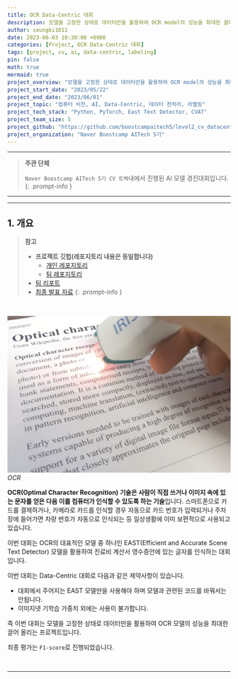 ```yaml
---
title: OCR Data-Centric 대회
description: 모델을 고정한 상태로 데이터만을 활용하여 OCR model의 성능을 최대한 끌어 올리는 프로젝트
author: seungki1011
date: 2023-06-03 10:30:00 +0900
categories: [Project, OCR Data-Centric 대회]
tags: [project, cv, ai, data-centric, labeling]
pin: false
math: true
mermaid: true
project_overview: "모델을 고정한 상태로 데이터만을 활용하여 OCR model의 성능을 최대한 끌어 올리는 프로젝트입니다.(Naver Boostcamp AITech 5기에서 주관한 경진대회입니다.)"
project_start_date: "2023/05/22"
project_end_date: "2023/06/01"
project_topic: "컴퓨터 비전, AI, Data-Centric, 데이터 전처리, 라벨링"
project_tech_stack: "Python, PyTorch, East Text Detector, CVAT"
project_team_size: 5
project_github: "https://github.com/boostcampaitech5/level2_cv_datacentric-cv-03"
project_organization: "Naver Boostcamp AITech 5기"
---
```


---

> **주관 단체**
>
> `Naver Boostcamp AITech 5기 CV 트랙`내에서 진행된 AI 모델 경진대회입니다.
{: .prompt-info }

---

---

## 1. 개요

> **참고**
>
> * **프로젝트 깃헙(레포지토리 내용은 동일합니다)**
>   * [개인 레포지토리](https://github.com/seungki1011/AI-Tech5-Data-Centric-Competetion)
>   * [팀 레포지토리](https://github.com/boostcampaitech5/level2_cv_datacentric-cv-03)
> * [팀 리포트](https://github.com/seungki1011/AI-Tech5-Data-Centric-Competetion/blob/master/etc/wrap_up_report.pdf)
> * [최종 발표 자료](https://github.com/seungki1011/AI-Tech5-Data-Centric-Competetion/blob/master/etc/presentation.pdf)
{: .prompt-info }

<br>

![ocr](../post_images/Untitled/ocr.png)_OCR_

**OCR(Optimal Character Recognition) 기술은 사람이 직접 쓰거나 이미지 속에 있는 문자를 얻은 다음 이를 컴퓨터가 인식할 수 있도록 하는 기술**입니다. 스마트폰으로 카드를 결제하거나, 카메라로 카드를 인식할 경우 자동으로 카드 번호가 입력되거나 주차장에 들어가면 차량 번호가 자동으로 인식되는 등 일상생활에 이미 보편적으로 사용되고 있습니다. 

이번 대회는 OCR의 대표적인 모델 중 하나인 EAST(Efficient and Accurate Scene Text Detector) 모델을 활용하여 진료비 계산서 영수증안에 있는 글자를 인식하는 대회입니다.

이번 대회는 Data-Centric 대회로 다음과 같은 제약사항이 있습니다.

- 대회에서 주어지는 EAST 모델만을 사용해야 하며 모델과 관련된 코드를 바꿔서는 안됩니다.
- 이미지넷 기학습 가중치 외에는 사용이 불가합니다.

즉 이번 대회는 모델을 고정한 상태로 데이터만을 활용하여 OCR 모델의 성능을 최대한 끌어 올리는 프로젝트입니다.

최종 평가는 `F1-score`로 진행되었습니다.

<br>

---



























